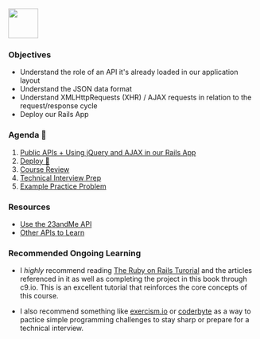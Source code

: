 # <img src="https://cloud.githubusercontent.com/assets/8397980/19818474/bd21af4c-9d04-11e6-8df6-1ed154718dce.png" height="60">

### Objectives

* Understand the role of an API
 it's already loaded in our application layout
* Understand the JSON data format
* Understand XMLHttpRequests (XHR) / AJAX requests in relation to the request/response cycle
* Deploy our Rails App

### Agenda :rocket:

1. [Public APIs + Using jQuery and AJAX in our Rails App](resources/public_apis_jquery_with_rails.md)
2. [Deploy 🎉](resources/deployment.md)
3. [Course Review](resources/review.md)
4. [Technical Interview Prep](resources/technical_interview_prep.md)
5. [Example Practice Problem](https://coderbyte.com/editor/guest:Longest%20Word:Ruby)


### Resources

* [Use the 23andMe API](https://www.codecademy.com/courses/ruby-beginner-en-pEdhY/0/1?curriculum_id=5122d839c0a131c35f00013d)
* [Other APIs to Learn](https://www.codecademy.com/apis)

### Recommended Ongoing Learning

- I *highly* recommend reading [The Ruby on Rails Turorial](https://www.railstutorial.org/book) and the articles referenced in it as well as completing the project in this book through c9.io.  This is an excellent tutorial that reinforces the core concepts of this course.

- I also recommend something like [exercism.io](http://exercism.io/) or [coderbyte](https://coderbyte.com/challenges#easyChals) as a way to pactice simple programming challenges to stay sharp or prepare for a technical interview.
